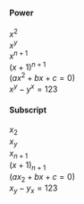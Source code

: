 ﻿#### Power
$x^2$  
$x^y$  
$x^{n + 1}$  
$(x + 1)^{n + 1}$  
$(ax^2 + bx + c = 0)$  
$x^y - y^x = 123$  

#### Subscript
$x_2$  
$x_y$  
$x_{n + 1}$  
$(x + 1)_{n + 1}$  
$(ax_2 + bx + c = 0)$  
$x_y - y_x = 123$ 